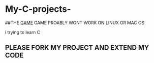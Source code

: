 # My-C-projects-

##THE [GAME](https://github.com/luxacreative/My-C-projects-/blob/main/game.c) GAME PROABLY WONT WORK ON LINUX OR MAC OS


i trying to learn C 
## PLEASE FORK MY PROJECT AND EXTEND MY CODE ##
